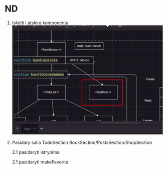 # ND

1. iskelti i atskira komponenta ![](assets/2024-01-17-12-02-31.png)

2. Pasidary salia TodoSection BookSection/PostsSection/ShopSection

   2.1 pasidaryti istrynima

   2.1 pasidaryti makeFavorite
